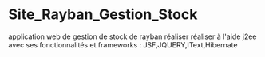 # Site_Rayban_Gestion_Stock
application web de gestion de stock de rayban réaliser réaliser à l'aide j2ee  avec ses fonctionnalités et frameworks : JSF,JQUERY,IText,Hibernate
